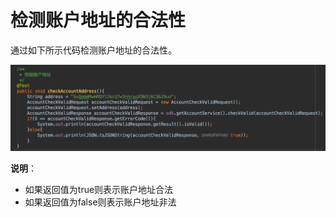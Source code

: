 # 检测账户地址的合法性

通过如下所示代码检测账户地址的合法性。

![](/assets/3.jpg)

**说明**：
* 如果返回值为true则表示账户地址合法
* 如果返回值为false则表示账户地址非法